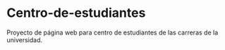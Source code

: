 # Centro-de-estudiantes
Proyecto de página web para centro de estudiantes de las carreras de la universidad.
